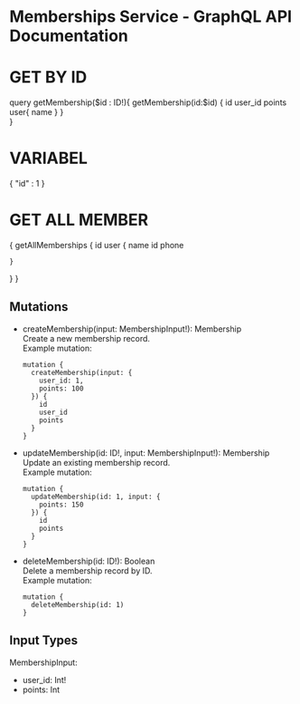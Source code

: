 # Memberships Service - GraphQL API Documentation

# GET BY ID
query getMembership($id : ID!){
  getMembership(id:$id) {
    id
    user_id
    points
    user{
      name
    }
  }  
}
# VARIABEL
{
  "id" : 1
}

# GET ALL MEMBER
{
  getAllMemberships {
    id
    user {
      name
      id
      phone
      
    }
  }
}


## Mutations

- createMembership(input: MembershipInput!): Membership  
  Create a new membership record.  
  Example mutation:
  ```
  mutation {
    createMembership(input: {
      user_id: 1,
      points: 100
    }) {
      id
      user_id
      points
    }
  }
  ```

- updateMembership(id: ID!, input: MembershipInput!): Membership  
  Update an existing membership record.  
  Example mutation:
  ```
  mutation {
    updateMembership(id: 1, input: {
      points: 150
    }) {
      id
      points
    }
  }
  ```

- deleteMembership(id: ID!): Boolean  
  Delete a membership record by ID.  
  Example mutation:
  ```
  mutation {
    deleteMembership(id: 1)
  }
  ```

## Input Types

MembershipInput:
- user_id: Int!
- points: Int
